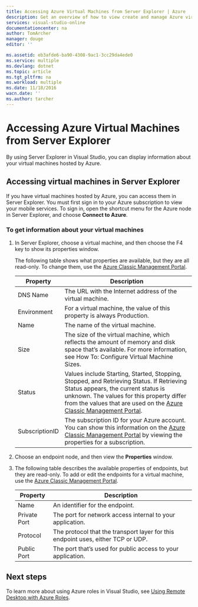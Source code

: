 ```yaml
---
title: Accessing Azure Virtual Machines from Server Explorer | Azure
description: Get an overview of how to view create and manage Azure virtual machines (VMs) in Server Explorer in Visual Studio.
services: visual-studio-online
documentationcenter: na
author: TomArcher
manager: douge
editor: ''

ms.assetid: eb3afde6-ba90-4308-9ac1-3cc29da4ede0
ms.service: multiple
ms.devlang: dotnet
ms.topic: article
ms.tgt_pltfrm: na
ms.workload: multiple
ms.date: 11/18/2016
wacn.date: ''
ms.author: tarcher
---
```


# Accessing Azure Virtual Machines from Server Explorer
By using Server Explorer in Visual Studio, you can display information about your virtual machines hosted by Azure.

## Accessing virtual machines in Server Explorer
If you have virtual machines hosted by Azure, you can access them in Server Explorer. You must first sign in to your Azure subscription to view your mobile services. To sign in, open the shortcut menu for the Azure node in Server Explorer, and choose **Connect to Azure**.

### To get information about your virtual machines
1. In Server Explorer, choose a virtual machine, and then choose the F4 key to show its properties window.

    The following table shows what properties are available, but they are all read-only. To change them, use the [Azure Classic Management Portal](https://manage.windowsazure.cn).

   | Property | Description |
   | --- | --- |
   | DNS Name |The URL with the Internet address of the virtual machine. |
   | Environment |For a virtual machine, the value of this property is always Production. |
   | Name |The name of the virtual machine. |
   | Size |The size of the virtual machine, which reflects the amount of memory and disk space that’s available. For more information, see How To: Configure Virtual Machine Sizes. |
   | Status |Values include Starting, Started, Stopping, Stopped, and Retrieving Status. If Retrieving Status appears, the current status is unknown. The values for this property differ from the values that are used on the [Azure Classic Management Portal](https://manage.windowsazure.cn). |
   | SubscriptionID |The subscription ID for your Azure account. You can show this information on the [Azure Classic Management Portal](https://manage.windowsazure.cn) by viewing the properties for a subscription. |
2. Choose an endpoint node, and then view the **Properties** window.
3. The following table describes the available properties of endpoints, but they are read-only. To add or edit the endpoints for a virtual machine, use the [Azure Classic Management Portal](https://manage.windowsazure.cn). 

   | Property | Description |
   | --- | --- |
   | Name |An identifier for the endpoint. |
   | Private Port |The port for network access internal to your application. |
   | Protocol |The protocol that the transport layer for this endpoint uses, either TCP or UDP. |
   | Public Port |The port that’s used for public access to your application. |

## Next steps
To learn more about using Azure roles in Visual Studio, see [Using Remote Desktop with Azure Roles](./vs-azure-tools-remote-desktop-roles.md).
